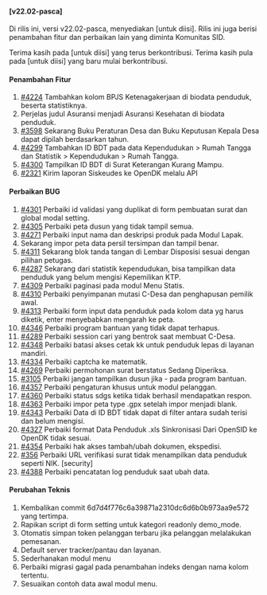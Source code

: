 #### [v22.02-pasca]

Di rilis ini, versi v22.02-pasca, menyediakan [untuk diisi]. Rilis ini juga berisi penambahan fitur dan perbaikan lain yang diminta Komunitas SID.

Terima kasih pada [untuk diisi] yang terus berkontribusi. Terima kasih pula pada [untuk diisi] yang baru mulai berkontribusi.

#### Penambahan Fitur

1. [#4224](https://github.com/OpenSID/OpenSID/issues/4224) Tambahkan kolom BPJS Ketenagakerjaan di biodata penduduk, beserta statistiknya.
2. Perjelas judul Asuransi menjadi Asuransi Kesehatan di biodata penduduk.
3. [#3598](https://github.com/OpenSID/OpenSID/issues/3598) Sekarang Buku Peraturan Desa dan Buku Keputusan Kepala Desa dapat dipilah berdasarkan tahun.
4. [#4299](https://github.com/OpenSID/OpenSID/issues/4299) Tambahkan ID BDT pada data Kependudukan > Rumah Tangga dan Statistik > Kependudukan > Rumah Tangga.
5. [#4300](https://github.com/OpenSID/OpenSID/issues/4300) Tampilkan ID BDT di Surat Keterangan Kurang Mampu.
6. [#2321](https://github.com/OpenSID/OpenSID/issues/2321) Kirim laporan Siskeudes ke OpenDK melalu API

#### Perbaikan BUG

1. [#4301](https://github.com/OpenSID/OpenSID/issues/4301) Perbaiki id validasi yang duplikat di form pembuatan surat dan global modal setting.
2. [#4305](https://github.com/OpenSID/OpenSID/issues/4301) Perbaiki peta dusun yang tidak tampil semua.
3. [#4271](https://github.com/OpenSID/OpenSID/issues/4271) Perbaiki input nama dan deskripsi produk pada Modul Lapak.
4. Sekarang impor peta data persil tersimpan dan tampil benar.
5. [#4311](https://github.com/OpenSID/OpenSID/issues/4311) Sekarang blok tanda tangan di Lembar Disposisi sesuai dengan pilihan petugas.
6. [#4287](https://github.com/OpenSID/OpenSID/issues/4287) Sekarang dari statistik kependudukan, bisa tampilkan data penduduk yang belum mengisi Kepemilikan KTP.
7. [#4309](https://github.com/OpenSID/OpenSID/issues/4309) Perbaiki paginasi pada modul Menu Statis.
8. [#4310](https://github.com/OpenSID/OpenSID/issues/4310) Perbaiki penyimpanan mutasi C-Desa dan penghapusan pemilik awal.
9. [#4313](https://github.com/OpenSID/OpenSID/issues/4313) Perbaiki form input data penduduk pada kolom data yg harus diketik, enter menyebabkan mengarah ke peta.
10. [#4346](https://github.com/OpenSID/OpenSID/issues/4346) Perbaiki program bantuan yang tidak dapat terhapus.
11. [#4289](https://github.com/OpenSID/OpenSID/issues/4289) Perbaiki session cari yang bentrok saat membuat C-Desa.
12. [#4348](https://github.com/OpenSID/OpenSID/issues/4348) Perbaiki batasi akses cetak kk untuk penduduk lepas di layanan mandiri.
13. [#4334](https://github.com/OpenSID/OpenSID/issues/4334) Perbaiki captcha ke matematik.
14. [#4269](https://github.com/OpenSID/OpenSID/issues/4269) Perbaiki permohonan surat berstatus Sedang Diperiksa.
15. [#3105](https://github.com/OpenSID/OpenSID/issues/3105) Perbaiki jangan tampilkan dusun jika - pada program bantuan.
16. [#4357](https://github.com/OpenSID/OpenSID/issues/4357) Perbaiki pengaturan khusus untuk modul pelanggan.
17. [#4360](https://github.com/OpenSID/OpenSID/issues/4360) Perbaiki status sdgs ketika tidak berhasil mendapatkan respon.
18. [#4363](https://github.com/OpenSID/OpenSID/issues/4363) Perbaiki impor peta type .gpx setelah impor menjadi blank.
19. [#4343](https://github.com/OpenSID/OpenSID/issues/4343) Perbaiki Data di ID BDT tidak dapat di filter antara sudah terisi dan belum mengisi.
20. [#4327](https://github.com/OpenSID/OpenSID/issues/4327) Perbaiki format Data Penduduk .xls Sinkronisasi Dari OpenSID ke OpenDK tidak sesuai.
21. [#4354](https://github.com/OpenSID/OpenSID/issues/4354) Perbaiki hak akses tambah/ubah dokumen, ekspedisi.
22. [#356](https://github.com/OpenSID/premium/issues/356) Perbaiki URL verifikasi surat tidak menampilkan data penduduk seperti NIK. [security]
23. [#4388](https://github.com/OpenSID/OpenSID/issues/4388) Perbaiki pencatatan log penduduk saat ubah data.

#### Perubahan Teknis

1. Kembalikan commit 6d7d4f776c6a39871a2310dc6d6b0b973aa9e572 yang tertimpa.
2. Rapikan script di form setting untuk kategori readonly demo_mode.
3. Otomatis simpan token pelanggan terbaru jika pelanggan melalakukan pemesanan.
4. Default server tracker/pantau dan layanan.
5. Sederhanakan modul menu
6. Perbaiki migrasi gagal pada penambahan indeks dengan nama kolom tertentu.
7. Sesuaikan contoh data awal modul menu.
